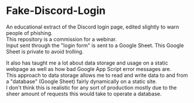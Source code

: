 # Fake-Discord-Login
An educational extract of the Discord login page, edited slightly to warn people of phishing.  
This repository is a commission for a webinar.  
Input sent through the "login form" is sent to a Google Sheet. This Google Sheet is private to avoid trolling.  
  
It also has taught me a lot about data storage and usage on a static webpage as well as how bad Google App Script error messages are.  
This approach to data storage allows me to read and write data to and from a "database" (Google Sheet) fairly dynamically on a static site.  
I don't think this is realistic for any sort of production mostly due to the sheer amount of requests this would take to operate a database.